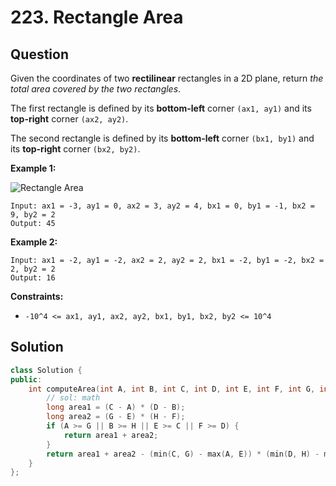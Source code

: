 # 223. Rectangle Area

## Question

Given the coordinates of two **rectilinear** rectangles in a 2D plane, return _the total area covered by the two rectangles_.

The first rectangle is defined by its **bottom-left** corner `(ax1, ay1)` and its **top-right** corner `(ax2, ay2)`.

The second rectangle is defined by its **bottom-left** corner `(bx1, by1)` and its **top-right** corner `(bx2, by2)`.

**Example 1:**

![Rectangle Area](https://assets.leetcode.com/uploads/2021/05/08/rectangle-plane.png)

```text
Input: ax1 = -3, ay1 = 0, ax2 = 3, ay2 = 4, bx1 = 0, by1 = -1, bx2 = 9, by2 = 2
Output: 45
```

**Example 2:**

```text
Input: ax1 = -2, ay1 = -2, ax2 = 2, ay2 = 2, bx1 = -2, by1 = -2, bx2 = 2, by2 = 2
Output: 16
```

**Constraints:**

* `-10^4 <= ax1, ay1, ax2, ay2, bx1, by1, bx2, by2 <= 10^4`

## Solution

```cpp
class Solution {
public:
    int computeArea(int A, int B, int C, int D, int E, int F, int G, int H) {
        // sol: math
        long area1 = (C - A) * (D - B);
        long area2 = (G - E) * (H - F);
        if (A >= G || B >= H || E >= C || F >= D) {
            return area1 + area2;
        }
        return area1 + area2 - (min(C, G) - max(A, E)) * (min(D, H) - max(B, F));
    }
};
```

